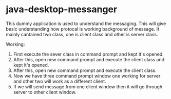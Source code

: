 # java-desktop-messanger

This dummy application is used to understand the messaging. 
This will give besic understanding how protocal is working background of message.
It mainly cantained two class, one is client class and other is server class.

Working:
1. First execute the sever class in command prompt and kept it's opened.
2. After this, open new command prompt and execute the client class and kept it's opened.
3. After this, open new command prompt and execute the client class.
4. Now we have three command prompt window one working for server and other two will work as a different client. 
5. If we will send message from one client window then it will go through server to other client window.



